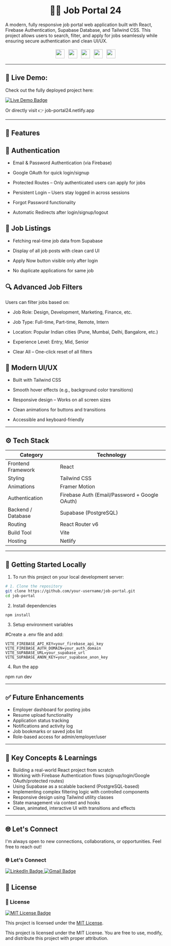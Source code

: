 
## <h1 align="center">🧑‍💼 Job Portal 24</h1>


A modern, fully responsive job portal web application built with React, Firebase Authentication, Supabase Database, and Tailwind CSS. This project allows users to search, filter, and apply for jobs seamlessly while ensuring secure authentication and clean UI/UX.

<p align="center"> <img src="https://img.shields.io/badge/React-19.1.0-61DAFB?style=for-the-badge&logo=react" height="28" style="margin: 4px;"> <img src="https://img.shields.io/badge/Firebase-11.9.0-FFCA28?style=for-the-badge&logo=firebase" height="28" style="margin: 4px;"> <img src="https://img.shields.io/badge/TailwindCSS-4.1.8-38B2AC?style=for-the-badge&logo=tailwind-css" height="28" style="margin: 4px;"> <img src="https://img.shields.io/badge/Vite-6.3.5-646CFF?style=for-the-badge&logo=vite" height="28" style="margin: 4px;"> <img src="https://img.shields.io/badge/Supabase-Database-3ECF8E?style=for-the-badge&logo=supabase&logoColor=white" height="28" style="margin: 4px;"> </p>

---


## 🚀 Live Demo:

Check out the fully deployed project here:

<p align="left"> <a href="https://job-portal24.netlify.app" target="_blank"> <img src="https://img.shields.io/badge/Live-Demo-green?style=for-the-badge&logo=netlify&logoColor=white" alt="Live Demo Badge"> </a> </p>
Or directly visit 👉 job-portal24.netlify.app


---



## 🚀 Features

## 🔐 Authentication

* Email & Password Authentication (via Firebase)

* Google OAuth for quick login/signup

* Protected Routes – Only authenticated users can apply for jobs

* Persistent Login – Users stay logged in across sessions

* Forgot Password functionality

* Automatic Redirects after login/signup/logout



## 💼 Job Listings


* Fetching real-time job data from Supabase

* Display of all job posts with clean card UI

* Apply Now button visible only after login

* No duplicate applications for same job



## 🔍 Advanced Job Filters

Users can filter jobs based on:

* Job Role: Design, Development, Marketing, Finance, etc.

* Job Type: Full-time, Part-time, Remote, Intern

* Location: Popular Indian cities (Pune, Mumbai, Delhi, Bangalore, etc.)

* Experience Level: Entry, Mid, Senior

* Clear All – One-click reset of all filters



## 🎨 Modern UI/UX

* Built with Tailwind CSS

* Smooth hover effects (e.g., background color transitions)

* Responsive design – Works on all screen sizes

* Clean animations for buttons and transitions

* Accessible and keyboard-friendly

---


## ⚙️ Tech Stack

| **Category**       | **Technology**                                |
| ------------------ | --------------------------------------------- |
| Frontend Framework | React                                         |
| Styling            | Tailwind CSS                                  |
| Animations         | Framer Motion                                 |
| Authentication     | Firebase Auth (Email/Password + Google OAuth) |
| Backend / Database | Supabase (PostgreSQL)                         |
| Routing            | React Router v6                               |
| Build Tool         | Vite                                          |
| Hosting            | Netlify                                       |

---


## 🧪 Getting Started Locally

1. To run this project on your local development server:

```bash
# 1. Clone the repository
git clone https://github.com/your-username/job-portal.git
cd job-portal
```

2. Install dependencies
```
npm install
```


3. Setup environment variables

#Create a .env file and add:
```
VITE_FIREBASE_API_KEY=your_firebase_api_key
VITE_FIREBASE_AUTH_DOMAIN=your_auth_domain
VITE_SUPABASE_URL=your_supabase_url
VITE_SUPABASE_ANON_KEY=your_supabase_anon_key
```


4. Run the app


npm run dev


---


## ✅ Future Enhancements

* Employer dashboard for posting jobs
* Resume upload functionality
* Application status tracking
* Notifications and activity log
* Job bookmarks or saved jobs list
* Role-based access for admin/employer/user


---


## 🧠 Key Concepts & Learnings


* Building a real-world React project from scratch
* Working with Firebase Authentication flows (signup/login/Google OAuth/protected routes)
* Using Supabase as a scalable backend (PostgreSQL-based)
* Implementing complex filtering logic with controlled components
* Responsive design using Tailwind utility classes
* State management via context and hooks
* Clean, animated, interactive UI with transitions and effects


---


## 🌐 Let's Connect

I'm always open to new connections, collaborations, or opportunities. Feel free to reach out!

<h3>🌐 Let's Connect</h3>

<p>
  <a href="https://www.linkedin.com/in/yogeshdumane/">
    <img src="https://img.shields.io/badge/LinkedIn-Connect-blue?style=for-the-badge&logo=linkedin&logoColor=white" alt="LinkedIn Badge">
  </a>
  <a href="mailto:yogeshdumane20@gmail.com">
    <img src="https://img.shields.io/badge/Gmail-Message-D14836?style=for-the-badge&logo=gmail&logoColor=white" alt="Gmail Badge">
  </a>
</p>



## 📜 License


<h3>📜 License</h3>

<p>
  <a href="https://github.com/yogesh-123231/job-portal/blob/main/LICENSE">
    <img src="https://img.shields.io/badge/License-MIT-green?style=for-the-badge" alt="MIT License Badge">
  </a>
</p>

This project is licensed under the <a href="https://github.com/yogesh-123231/job-portal/blob/main/LICENSE">MIT License</a>.



This project is licensed under the MIT License.
You are free to use, modify, and distribute this project with proper attribution.


